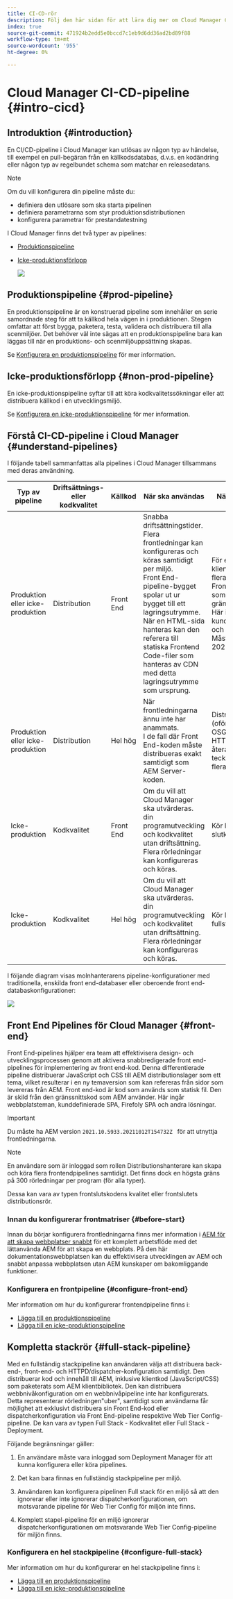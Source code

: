 ```yaml
---
title: CI-CD-rör
description: Följ den här sidan för att lära dig mer om Cloud Manager CI-CD-förgreningar
index: true
source-git-commit: 471924b2edd5e0bccd7c1eb9d6dd36ad2bd89f88
workflow-type: tm+mt
source-wordcount: '955'
ht-degree: 0%

---
```



# Cloud Manager CI-CD-pipeline {#intro-cicd}

## Introduktion {#introduction}

En CI/CD-pipeline i Cloud Manager kan utlösas av någon typ av händelse, till exempel en pull-begäran från en källkodsdatabas, d.v.s. en kodändring eller någon typ av regelbundet schema som matchar en releasedatans.

>[!NOTE]
>Om du vill konfigurera din pipeline måste du:
>* definiera den utlösare som ska starta pipelinen
>* definiera parametrarna som styr produktionsdistributionen
>* konfigurera parametrar för prestandatestning


I Cloud Manager finns det två typer av pipelines:

* [Produktionspipeline](#prod-pipeline)
* [Icke-produktionsförlopp](#non-prod-pipeline)

   ![](/help/implementing/cloud-manager/assets/configure-pipeline/ci-cd-config1.png)


## Produktionspipeline {#prod-pipeline}

En produktionspipeline är en konstruerad pipeline som innehåller en serie samordnade steg för att ta källkod hela vägen in i produktionen. Stegen omfattar att först bygga, paketera, testa, validera och distribuera till alla scenmiljöer. Det behöver väl inte sägas att en produktionspipeline bara kan läggas till när en produktions- och scenmiljöuppsättning skapas.

Se [Konfigurera en produktionspipeline](/help/implementing/cloud-manager/configuring-pipelines/configuring-production-pipelines.md) för mer information.


## Icke-produktionsförlopp {#non-prod-pipeline}

En icke-produktionspipeline syftar till att köra kodkvalitetssökningar eller att distribuera källkod i en utvecklingsmiljö.

Se [Konfigurera en icke-produktionspipeline](/help/implementing/cloud-manager/configuring-pipelines/configuring-non-production-pipelines.md) för mer information.

## Förstå CI-CD-pipeline i Cloud Manager {#understand-pipelines}

I följande tabell sammanfattas alla pipelines i Cloud Manager tillsammans med deras användning.

| Typ av pipeline | Driftsättnings- eller kodkvalitet | Källkod | När ska användas | När eller varför ska jag använda? |
|--- |--- |--- |---|---|
| Produktion eller icke-produktion | Distribution | Front End | Snabba driftsättningstider.<br>Flera frontledningar kan konfigureras och köras samtidigt per miljö.<br>Front End-pipeline-bygget spolar ut ur bygget till ett lagringsutrymme. När en HTML-sida hanteras kan den referera till statiska Frontend Code-filer som hanteras av CDN med detta lagringsutrymme som ursprung. | För exklusiv driftsättning av klientslutkod som innehåller ett eller flera användargränssnittsprogram. Front end-kod är kod som används som statisk fil. Den är skild från den gränssnittskod som AEM använder. Här ingår webbplatsteman, kunddefinierade SPA, Firefoly SPA och andra lösningar.<br>Måste vara i AEM version 2021.10.5933.20211012T154732Z |
| Produktion eller icke-produktion | Distribution | Hel hög | När frontledningarna ännu inte har anammats.<br>I de fall där Front End-koden måste distribueras exakt samtidigt som AEM Server-koden. | Distribuera AEM Server-kod (oföränderligt innehåll, Java-kod, OSGi-konfigurationer, HTTPD/dispatcher-konfiguration, återanvisning, ändringsbart innehåll, teckensnitt) som innehåller ett eller flera AEM serverprogram samtidigt. |
| Icke-produktion | Kodkvalitet | Front End | Om du vill att Cloud Manager ska utvärderas. din programutveckling och kodkvalitet utan driftsättning.<br>Flera rörledningar kan konfigureras och köras. | Kör kodkvalitetsgenomsökningar på slutkoden. |
| Icke-produktion | Kodkvalitet | Hel hög | Om du vill att Cloud Manager ska utvärderas. din programutveckling och kodkvalitet utan driftsättning.<br>Flera rörledningar kan konfigureras och köras. | Kör kodkvalitetssökning på den fullständiga stackkoden. |


I följande diagram visas molnhanterarens pipeline-konfigurationer med traditionella, enskilda front end-databaser eller oberoende front end-databaskonfigurationer:

![](/help/implementing/cloud-manager/assets/configure-pipeline/cm-setup.png)

## Front End Pipelines för Cloud Manager {#front-end}

Front End-pipelines hjälper era team att effektivisera design- och utvecklingsprocessen genom att aktivera snabbredigerade front end-pipelines för implementering av front end-kod. Denna differentierade pipeline distribuerar JavaScript och CSS till AEM distributionslager som ett tema, vilket resulterar i en ny temaversion som kan refereras från sidor som levereras från AEM. Front end-kod är kod som används som statisk fil. Den är skild från den gränssnittskod som AEM använder. Här ingår webbplatsteman, kunddefinierade SPA, Firefoly SPA och andra lösningar.

>[!IMPORTANT]
>Du måste ha AEM version `2021.10.5933.20211012T154732Z ` för att utnyttja frontledningarna.

>[!NOTE]
>En användare som är inloggad som rollen Distributionshanterare kan skapa och köra flera frontendpipelines samtidigt. Det finns dock en högsta gräns på 300 rörledningar per program (för alla typer).

Dessa kan vara av typen frontslutskodens kvalitet eller frontslutets distributionsrör.

### Innan du konfigurerar frontmatriser {#before-start}

Innan du börjar konfigurera frontledningarna finns mer information i [AEM för att skapa webbplatser snabbt](https://experienceleague.adobe.com/docs/experience-manager-cloud-service/sites-journey/quick-site/overview.html) för ett komplett arbetsflöde med det lättanvända AEM för att skapa en webbplats. På den här dokumentationswebbplatsen kan du effektivisera utvecklingen av AEM och snabbt anpassa webbplatsen utan AEM kunskaper om bakomliggande funktioner.

### Konfigurera en frontpipeline {#configure-front-end}

Mer information om hur du konfigurerar frontendpipeline finns i:

* [Lägga till en produktionspipeline](/help/implementing/cloud-manager/configuring-pipelines/configuring-production-pipelines.md#adding-production-pipeline)
* [Lägga till en icke-produktionspipeline](/help/implementing/cloud-manager/configuring-pipelines/configuring-non-production-pipelines.md#adding-non-production-pipeline)

## Kompletta stackrör {#full-stack-pipeline}

Med en fullständig stackpipeline kan användaren välja att distribuera back-end-, front-end- och HTTPD/dispatcher-konfiguration samtidigt.  Den distribuerar kod och innehåll till AEM, inklusive klientkod (JavaScript/CSS) som paketerats som AEM klientbibliotek. Den kan distribuera webbnivåkonfiguration om en webbnivåpipeline inte har konfigurerats. Detta representerar rörledningen&quot;uber&quot;, samtidigt som användarna får möjlighet att exklusivt distribuera sin Front End-kod eller dispatcherkonfiguration via Front End-pipeline respektive Web Tier Config-pipeline.
De kan vara av typen Full Stack - Kodkvalitet eller Full Stack - Deployment.

Följande begränsningar gäller:

1. En användare måste vara inloggad som Deployment Manager för att kunna konfigurera eller köra pipelines.

1. Det kan bara finnas en fullständig stackpipeline per miljö.

1. Användaren kan konfigurera pipelinen Full stack för en miljö så att den ignorerar eller inte ignorerar dispatcherkonfigurationen, om motsvarande pipeline för Web Tier Config för miljön inte finns.

1. Komplett stapel-pipeline för en miljö ignorerar dispatcherkonfigurationen om motsvarande Web Tier Config-pipeline för miljön finns.


### Konfigurera en hel stackpipeline {#configure-full-stack}

Mer information om hur du konfigurerar en hel stackpipeline finns i:

* [Lägga till en produktionspipeline](/help/implementing/cloud-manager/configuring-pipelines/configuring-production-pipelines.md#adding-production-pipeline)
* [Lägga till en icke-produktionspipeline](/help/implementing/cloud-manager/configuring-pipelines/configuring-non-production-pipelines.md#adding-non-production-pipeline)